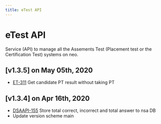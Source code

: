 ```yaml
---
title: eTest API
---
```


# eTest API
Service (API) to manage all the Assements Test (Placement test or the Certification Test) systems on neo.

## [v1.3.5] on May 05th, 2020
- [ET-311](https://dyned.myjetbrains.com/youtrack/issue/ET-311) Get candidate PT result without taking PT

## [v1.3.4] on Apr 16th, 2020
- [DSAAPI-155](https://dyned.myjetbrains.com/youtrack/issue/DSAAPI-155) Store total correct, incorrect and total answer to nsa DB
- Update version scheme main